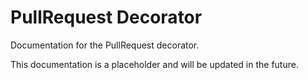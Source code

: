 # PullRequest Decorator

Documentation for the PullRequest decorator.

This documentation is a placeholder and will be updated in the future.
